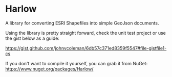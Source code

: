 # Harlow
A library for converting ESRI Shapefiles into simple GeoJson documents.

Using the library is pretty straight forward, check the unit test project or use the gist below as a guide:

https://gist.github.com/johnvcoleman/6db57c371ed8359f5547#file-gistfile1-cs

If you don't want to compile it yourself, you can grab it from NuGet:  https://www.nuget.org/packages/Harlow/
